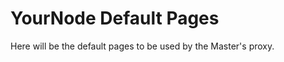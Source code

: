 YourNode Default Pages
======================

Here will be the default pages to be used by the Master's proxy.
